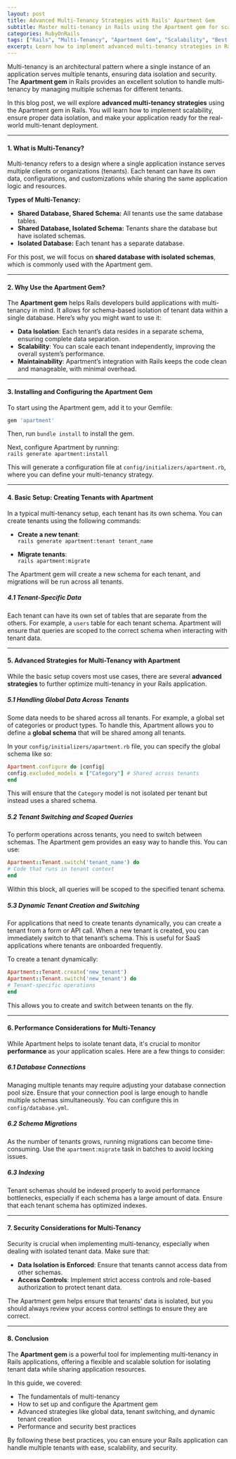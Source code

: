 ```yaml
---
layout: post  
title: Advanced Multi-Tenancy Strategies with Rails' Apartment Gem  
subtitle: Master multi-tenancy in Rails using the Apartment gem for scalable and isolated tenant data management  
categories: RubyOnRails  
tags: ["Rails", "Multi-Tenancy", "Apartment Gem", "Scalability", "Best Practices"]  
excerpt: Learn how to implement advanced multi-tenancy strategies in Rails applications using the Apartment gem, ensuring scalability, data isolation, and maintainable tenant architecture.  
---
```



Multi-tenancy is an architectural pattern where a single instance of an application serves multiple tenants, ensuring data isolation and security. The **Apartment gem** in Rails provides an excellent solution to handle multi-tenancy by managing multiple schemas for different tenants.

In this blog post, we will explore **advanced multi-tenancy strategies** using the Apartment gem in Rails. You will learn how to implement scalability, ensure proper data isolation, and make your application ready for the real-world multi-tenant deployment.

---

#### **1. What is Multi-Tenancy?**
Multi-tenancy refers to a design where a single application instance serves multiple clients or organizations (tenants). Each tenant can have its own data, configurations, and customizations while sharing the same application logic and resources.

**Types of Multi-Tenancy:**
- **Shared Database, Shared Schema:** All tenants use the same database tables.
- **Shared Database, Isolated Schema:** Tenants share the database but have isolated schemas.
- **Isolated Database:** Each tenant has a separate database.

For this post, we will focus on **shared database with isolated schemas**, which is commonly used with the Apartment gem.

---

#### **2. Why Use the Apartment Gem?**
The **Apartment gem** helps Rails developers build applications with multi-tenancy in mind. It allows for schema-based isolation of tenant data within a single database. Here’s why you might want to use it:

- **Data Isolation**: Each tenant’s data resides in a separate schema, ensuring complete data separation.
- **Scalability**: You can scale each tenant independently, improving the overall system’s performance.
- **Maintainability**: Apartment’s integration with Rails keeps the code clean and manageable, with minimal overhead.

---

#### **3. Installing and Configuring the Apartment Gem**
To start using the Apartment gem, add it to your Gemfile:  
```ruby  
gem 'apartment'  
```

Then, run `bundle install` to install the gem.

Next, configure Apartment by running:  
```rails generate apartment:install```

This will generate a configuration file at `config/initializers/apartment.rb`, where you can define your multi-tenancy strategy.

---

#### **4. Basic Setup: Creating Tenants with Apartment**
In a typical multi-tenancy setup, each tenant has its own schema. You can create tenants using the following commands:

- **Create a new tenant**:  
  ```rails generate apartment:tenant tenant_name```

- **Migrate tenants**:  
  ```rails apartment:migrate```

The Apartment gem will create a new schema for each tenant, and migrations will be run across all tenants.

##### **4.1 Tenant-Specific Data**
Each tenant can have its own set of tables that are separate from the others. For example, a `users` table for each tenant schema. Apartment will ensure that queries are scoped to the correct schema when interacting with tenant data.

---

#### **5. Advanced Strategies for Multi-Tenancy with Apartment**
While the basic setup covers most use cases, there are several **advanced strategies** to further optimize multi-tenancy in your Rails application.

##### **5.1 Handling Global Data Across Tenants**
Some data needs to be shared across all tenants. For example, a global set of categories or product types. To handle this, Apartment allows you to define a **global schema** that will be shared among all tenants.

In your `config/initializers/apartment.rb` file, you can specify the global schema like so:  
```ruby  
Apartment.configure do |config|  
config.excluded_models = ["Category"] # Shared across tenants  
end  
```

This will ensure that the `Category` model is not isolated per tenant but instead uses a shared schema.

##### **5.2 Tenant Switching and Scoped Queries**
To perform operations across tenants, you need to switch between schemas. The Apartment gem provides an easy way to handle this. You can use:  
```ruby  
Apartment::Tenant.switch('tenant_name') do
# Code that runs in tenant context
end  
```

Within this block, all queries will be scoped to the specified tenant schema.

##### **5.3 Dynamic Tenant Creation and Switching**
For applications that need to create tenants dynamically, you can create a tenant from a form or API call. When a new tenant is created, you can immediately switch to that tenant’s schema. This is useful for SaaS applications where tenants are onboarded frequently.

To create a tenant dynamically:  
```ruby  
Apartment::Tenant.create('new_tenant')  
Apartment::Tenant.switch('new_tenant') do
# Tenant-specific operations
end  
```

This allows you to create and switch between tenants on the fly.

---

#### **6. Performance Considerations for Multi-Tenancy**
While Apartment helps to isolate tenant data, it's crucial to monitor **performance** as your application scales. Here are a few things to consider:

##### **6.1 Database Connections**
Managing multiple tenants may require adjusting your database connection pool size. Ensure that your connection pool is large enough to handle multiple schemas simultaneously. You can configure this in `config/database.yml`.

##### **6.2 Schema Migrations**
As the number of tenants grows, running migrations can become time-consuming. Use the `apartment:migrate` task in batches to avoid locking issues.

##### **6.3 Indexing**
Tenant schemas should be indexed properly to avoid performance bottlenecks, especially if each schema has a large amount of data. Ensure that each tenant schema has optimized indexes.

---

#### **7. Security Considerations for Multi-Tenancy**
Security is crucial when implementing multi-tenancy, especially when dealing with isolated tenant data. Make sure that:

- **Data Isolation is Enforced**: Ensure that tenants cannot access data from other schemas.
- **Access Controls**: Implement strict access controls and role-based authorization to protect tenant data.

The Apartment gem helps ensure that tenants' data is isolated, but you should always review your access control settings to ensure they are correct.

---

#### **8. Conclusion**
The **Apartment gem** is a powerful tool for implementing multi-tenancy in Rails applications, offering a flexible and scalable solution for isolating tenant data while sharing application resources.

In this guide, we covered:
- The fundamentals of multi-tenancy
- How to set up and configure the Apartment gem
- Advanced strategies like global data, tenant switching, and dynamic tenant creation
- Performance and security best practices

By following these best practices, you can ensure your Rails application can handle multiple tenants with ease, scalability, and security.

